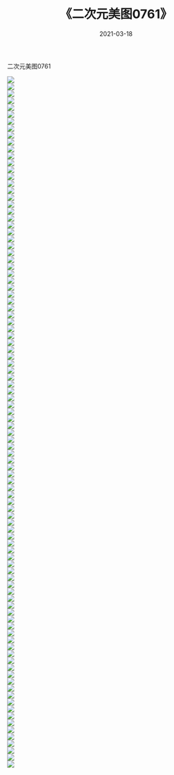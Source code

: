 ﻿---
layout: post
title:  《二次元美图0761》
date:   2021-03-18
img: http://imgx.orgx.ga/二次元/2021/二次元美图0761/000.jpg
categories: [美女, 清纯, 唯美]
---

二次元美图0761

 ![](http://imgx.orgx.ga/二次元/2021/二次元美图0761/001.png) <br>![](http://imgx.orgx.ga/二次元/2021/二次元美图0761/002.png) <br>![](http://imgx.orgx.ga/二次元/2021/二次元美图0761/003.png) <br>![](http://imgx.orgx.ga/二次元/2021/二次元美图0761/004.png) <br>![](http://imgx.orgx.ga/二次元/2021/二次元美图0761/005.png) <br>![](http://imgx.orgx.ga/二次元/2021/二次元美图0761/006.png) <br>![](http://imgx.orgx.ga/二次元/2021/二次元美图0761/007.png) <br>![](http://imgx.orgx.ga/二次元/2021/二次元美图0761/008.png) <br>![](http://imgx.orgx.ga/二次元/2021/二次元美图0761/009.png) <br>![](http://imgx.orgx.ga/二次元/2021/二次元美图0761/010.png) <br>![](http://imgx.orgx.ga/二次元/2021/二次元美图0761/011.png) <br>![](http://imgx.orgx.ga/二次元/2021/二次元美图0761/012.png) <br>![](http://imgx.orgx.ga/二次元/2021/二次元美图0761/013.png) <br>![](http://imgx.orgx.ga/二次元/2021/二次元美图0761/014.png) <br>![](http://imgx.orgx.ga/二次元/2021/二次元美图0761/015.png) <br>![](http://imgx.orgx.ga/二次元/2021/二次元美图0761/016.png) <br>![](http://imgx.orgx.ga/二次元/2021/二次元美图0761/017.png) <br>![](http://imgx.orgx.ga/二次元/2021/二次元美图0761/018.png) <br>![](http://imgx.orgx.ga/二次元/2021/二次元美图0761/019.png) <br>![](http://imgx.orgx.ga/二次元/2021/二次元美图0761/020.png) <br>![](http://imgx.orgx.ga/二次元/2021/二次元美图0761/021.png) <br>![](http://imgx.orgx.ga/二次元/2021/二次元美图0761/022.png) <br>![](http://imgx.orgx.ga/二次元/2021/二次元美图0761/023.png) <br>![](http://imgx.orgx.ga/二次元/2021/二次元美图0761/024.png) <br>![](http://imgx.orgx.ga/二次元/2021/二次元美图0761/025.png) <br>![](http://imgx.orgx.ga/二次元/2021/二次元美图0761/026.png) <br>![](http://imgx.orgx.ga/二次元/2021/二次元美图0761/027.png) <br>![](http://imgx.orgx.ga/二次元/2021/二次元美图0761/028.png) <br>![](http://imgx.orgx.ga/二次元/2021/二次元美图0761/029.png) <br>![](http://imgx.orgx.ga/二次元/2021/二次元美图0761/030.png) <br>![](http://imgx.orgx.ga/二次元/2021/二次元美图0761/031.png) <br>![](http://imgx.orgx.ga/二次元/2021/二次元美图0761/032.png) <br>![](http://imgx.orgx.ga/二次元/2021/二次元美图0761/033.png) <br>![](http://imgx.orgx.ga/二次元/2021/二次元美图0761/034.png) <br>![](http://imgx.orgx.ga/二次元/2021/二次元美图0761/035.png) <br>![](http://imgx.orgx.ga/二次元/2021/二次元美图0761/036.png) <br>![](http://imgx.orgx.ga/二次元/2021/二次元美图0761/037.png) <br>![](http://imgx.orgx.ga/二次元/2021/二次元美图0761/038.png) <br>![](http://imgx.orgx.ga/二次元/2021/二次元美图0761/039.png) <br>![](http://imgx.orgx.ga/二次元/2021/二次元美图0761/040.png) <br>![](http://imgx.orgx.ga/二次元/2021/二次元美图0761/041.png) <br>![](http://imgx.orgx.ga/二次元/2021/二次元美图0761/042.png) <br>![](http://imgx.orgx.ga/二次元/2021/二次元美图0761/043.png) <br>![](http://imgx.orgx.ga/二次元/2021/二次元美图0761/044.png) <br>![](http://imgx.orgx.ga/二次元/2021/二次元美图0761/045.png) <br>![](http://imgx.orgx.ga/二次元/2021/二次元美图0761/046.png) <br>![](http://imgx.orgx.ga/二次元/2021/二次元美图0761/047.png) <br>![](http://imgx.orgx.ga/二次元/2021/二次元美图0761/048.png) <br>![](http://imgx.orgx.ga/二次元/2021/二次元美图0761/049.png) <br>![](http://imgx.orgx.ga/二次元/2021/二次元美图0761/050.png) <br>![](http://imgx.orgx.ga/二次元/2021/二次元美图0761/051.png) <br>![](http://imgx.orgx.ga/二次元/2021/二次元美图0761/052.png) <br>![](http://imgx.orgx.ga/二次元/2021/二次元美图0761/053.png) <br>![](http://imgx.orgx.ga/二次元/2021/二次元美图0761/054.png) <br>![](http://imgx.orgx.ga/二次元/2021/二次元美图0761/055.png) <br>![](http://imgx.orgx.ga/二次元/2021/二次元美图0761/056.png) <br>![](http://imgx.orgx.ga/二次元/2021/二次元美图0761/057.png) <br>![](http://imgx.orgx.ga/二次元/2021/二次元美图0761/058.png) <br>![](http://imgx.orgx.ga/二次元/2021/二次元美图0761/059.png) <br>![](http://imgx.orgx.ga/二次元/2021/二次元美图0761/060.png) <br>![](http://imgx.orgx.ga/二次元/2021/二次元美图0761/061.png) <br>![](http://imgx.orgx.ga/二次元/2021/二次元美图0761/062.png) <br>![](http://imgx.orgx.ga/二次元/2021/二次元美图0761/063.png) <br>![](http://imgx.orgx.ga/二次元/2021/二次元美图0761/064.png) <br>![](http://imgx.orgx.ga/二次元/2021/二次元美图0761/065.png) <br>![](http://imgx.orgx.ga/二次元/2021/二次元美图0761/066.png) <br>![](http://imgx.orgx.ga/二次元/2021/二次元美图0761/067.png) <br>![](http://imgx.orgx.ga/二次元/2021/二次元美图0761/068.png) <br>![](http://imgx.orgx.ga/二次元/2021/二次元美图0761/069.png) <br>![](http://imgx.orgx.ga/二次元/2021/二次元美图0761/070.png) <br>![](http://imgx.orgx.ga/二次元/2021/二次元美图0761/071.png) <br>![](http://imgx.orgx.ga/二次元/2021/二次元美图0761/072.png) <br>![](http://imgx.orgx.ga/二次元/2021/二次元美图0761/073.png) <br>![](http://imgx.orgx.ga/二次元/2021/二次元美图0761/074.png) <br>![](http://imgx.orgx.ga/二次元/2021/二次元美图0761/075.png) <br>![](http://imgx.orgx.ga/二次元/2021/二次元美图0761/076.png) <br>![](http://imgx.orgx.ga/二次元/2021/二次元美图0761/077.png) <br>![](http://imgx.orgx.ga/二次元/2021/二次元美图0761/078.png) <br>![](http://imgx.orgx.ga/二次元/2021/二次元美图0761/079.png) <br>![](http://imgx.orgx.ga/二次元/2021/二次元美图0761/080.png) <br>![](http://imgx.orgx.ga/二次元/2021/二次元美图0761/081.png) <br>![](http://imgx.orgx.ga/二次元/2021/二次元美图0761/082.png) <br>![](http://imgx.orgx.ga/二次元/2021/二次元美图0761/083.png) <br>![](http://imgx.orgx.ga/二次元/2021/二次元美图0761/084.png) <br>![](http://imgx.orgx.ga/二次元/2021/二次元美图0761/085.png) <br>![](http://imgx.orgx.ga/二次元/2021/二次元美图0761/086.png) <br>![](http://imgx.orgx.ga/二次元/2021/二次元美图0761/087.png) <br>![](http://imgx.orgx.ga/二次元/2021/二次元美图0761/088.png) <br>![](http://imgx.orgx.ga/二次元/2021/二次元美图0761/089.png) <br>![](http://imgx.orgx.ga/二次元/2021/二次元美图0761/090.png) <br>![](http://imgx.orgx.ga/二次元/2021/二次元美图0761/091.png) <br>![](http://imgx.orgx.ga/二次元/2021/二次元美图0761/092.png) <br>![](http://imgx.orgx.ga/二次元/2021/二次元美图0761/093.png) <br>![](http://imgx.orgx.ga/二次元/2021/二次元美图0761/094.png) <br>![](http://imgx.orgx.ga/二次元/2021/二次元美图0761/095.png) <br>![](http://imgx.orgx.ga/二次元/2021/二次元美图0761/096.png) <br>![](http://imgx.orgx.ga/二次元/2021/二次元美图0761/097.png) <br>![](http://imgx.orgx.ga/二次元/2021/二次元美图0761/098.png) <br>![](http://imgx.orgx.ga/二次元/2021/二次元美图0761/099.png) <br>![](http://imgx.orgx.ga/二次元/2021/二次元美图0761/100.png) <br>
